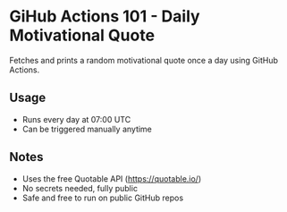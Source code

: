 # GiHub Actions 101 - Daily Motivational Quote
Fetches and prints a random motivational quote once a day using GitHub Actions.

## Usage

- Runs every day at 07:00 UTC  
- Can be triggered manually anytime  

## Notes

- Uses the free Quotable API (https://quotable.io/)  
- No secrets needed, fully public  
- Safe and free to run on public GitHub repos

